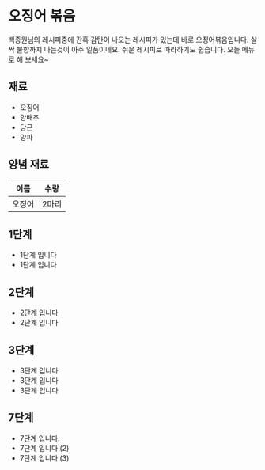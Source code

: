 # 오징어 볶음

백종원님의 레시피중에 간혹 감탄이 나오는
레시피가 있는데 바로 오징어볶음입니다.
살짝 불향까지 나는것이 아주 일품이네요.
쉬운 레시피로 따라하기도 쉽습니다.
오늘 메뉴로 해 보세요~

## 재료
- 오징어
- 양배추
- 당근
- 양파

## 양념 재료

|이름|수량|
|--|--|
|오징어|2마리|

## 1단계
- 1단계 입니다
- 1단계 입니다

## 2단계
- 2단계 입니다
- 2단계 입니다

## 3단계
- 3단계 입니다
- 3단계 입니다
- 3단계 입니다

## 7단계
- 7단계 입니다.
- 7단계 입니다 (2)
- 7단계 입니다 (3) 